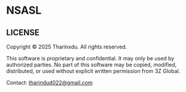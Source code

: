 # NSASL

LICENSE
-------

Copyright © 2025 Tharinxdu. All rights reserved.

This software is proprietary and confidential. It may only be used by authorized parties.
No part of this software may be copied, modified, distributed, or used without explicit
written permission from 3Z Global.

Contact: tharindud022@gmail.com
